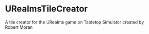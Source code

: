 # URealmsTileCreator
A tile creator for the URealms game on Tabletop Simulator created by Robert Moran
